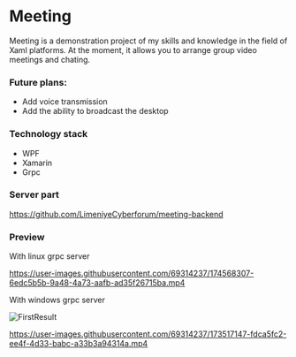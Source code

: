 # Meeting

Meeting is a demonstration project of my skills and knowledge in the field of Xaml platforms.
At the moment, it allows you to arrange group video meetings and chating.

### Future plans:
- Add voice transmission
- Add the ability to broadcast the desktop

### Technology stack

- WPF
- Xamarin
- Grpc

### Server part

https://github.com/LimeniyeCyberforum/meeting-backend 

### Preview

With linux grpc server

https://user-images.githubusercontent.com/69314237/174568307-6edc5b5b-9a48-4a73-aafb-ad35f26715ba.mp4

With windows grpc server

![FirstResult](https://user-images.githubusercontent.com/69314237/173238871-c4aa1190-1f58-48d2-b5dc-baef62598a59.png)

https://user-images.githubusercontent.com/69314237/173517147-fdca5fc2-ee4f-4d33-babc-a33b3a94314a.mp4

